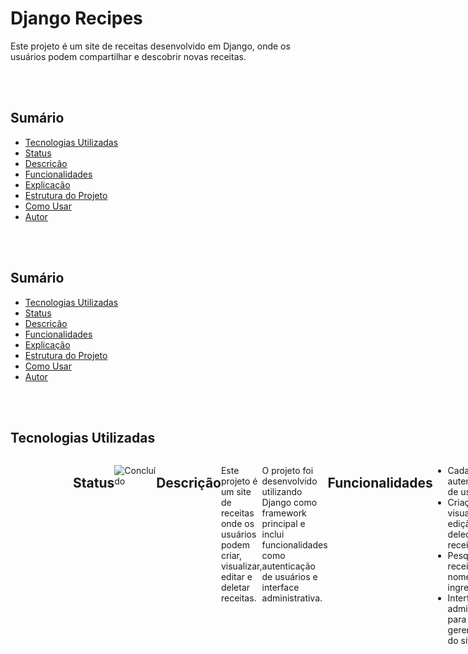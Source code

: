 # Django Recipes

Este projeto é um site de receitas desenvolvido em Django, onde os usuários podem compartilhar e descobrir novas receitas.

<br></br>

## Sumário

- [Tecnologias Utilizadas](#tecnologias-utilizadas)
- [Status](#status)
- [Descrição](#descrição)
- [Funcionalidades](#funcionalidades)
- [Explicação](#explicação)
- [Estrutura do Projeto](#estrutura-do-projeto)
- [Como Usar](#como-usar)
- [Autor](#autor)

<br></br>

## Sumário

- [Tecnologias Utilizadas](#tecnologias-utilizadas)
- [Status](#status)
- [Descrição](#descrição)
- [Funcionalidades](#funcionalidades)
- [Explicação](#explicação)
- [Estrutura do Projeto](#estrutura-do-projeto)
- [Como Usar](#como-usar)
- [Autor](#autor)

<br></br>

## Tecnologias Utilizadas

<div style="display: flex; flex-direction: row;">
  <div style="margin-right: 20px; display: flex; justify-content: flex-start;">
    <img src="img/python.png" alt="Logo Python" width="150"/>
  </div>
  <div style="margin-right: 20px; display: flex; justify-content: flex-start;">
    <img src="img/django.png" alt="Logo Django" width="150"/>
  </div>
  <div style="margin-right: 20px; display: flex; justify-content: flex-start;">
    <img src="img/html.png" alt="Logo HTML" width="150"/>
  </div>
  <div style="margin-right: 20px; display: flex; justify-content: flex-start;">
    <img src="img/css.png" alt="Logo CSS" width="150"/>
  </div>
  <div style="margin-right: 20px; display: flex; justify-content: flex-start;">
</div>

<br></br>

## Status

![Concluído](http://img.shields.io/static/v1?label=STATUS&message=CONCLUIDO&color=GREEN&style=for-the-badge)

<br></br>

## Descrição

Este projeto é um site de receitas onde os usuários podem criar, visualizar, editar e deletar receitas. 

O projeto foi desenvolvido utilizando 
Django como framework principal e inclui funcionalidades como autenticação de usuários e interface administrativa.

<br></br>

## Funcionalidades

- Cadastro e autenticação de usuários
- Criação, visualização, edição e deleção de receitas
- Pesquisa de receitas por nome ou ingredientes
- Interface administrativa para gerenciamento do site

<br></br>

## Explicação

Abaixo está um pequeno trecho de código do projeto para a criação de uma nova receita:

```python
from django.shortcuts import render, redirect
from .models import Recipe
from .forms import RecipeForm

def create_recipe(request):
    if request.method == 'POST':
        form = RecipeForm(request.POST)
        if form.is_valid():
            form.save()
            return redirect('recipe_list')
    else:
        form = RecipeForm()
    return render(request, 'recipes/create_recipe.html', {'form': form})
```

<br></br>

O trecho de código define uma função create_recipe que lida com a criação de uma nova receita no site. 

Quando a função é chamada, ela verifica se o método da solicitação HTTP é POST. 

Se for, ela instancia um formulário RecipeForm com os dados enviados pelo usuário. 

Se o formulário for válido, a nova receita é salva no banco de dados e o usuário é redirecionado para a lista de receitas (recipe_list). 

Se o método não for POST, um formulário vazio é exibido para o usuário preencher. Em ambos os casos, a função renderiza o template create_recipe.html, passando o formulário como contexto.

<br></br>

## Como Usar

Clone o repositório:

`git clone https://github.com/seu-usuario/curso-django-projeto1.git`

Crie e ative um ambiente virtual:

`python -m venv venv`

`source venv/bin/activate  # No Windows, use venv\Scripts\activate`

Instale as dependências:

`pip install -r requirements.txt`

Execute as migrações do banco de dados:

`python manage.py migrate`

Inicie o servidor de desenvolvimento:

`python manage.py runserver`

<br></br>

## Autor
Desenvolvido por Diego Franco
